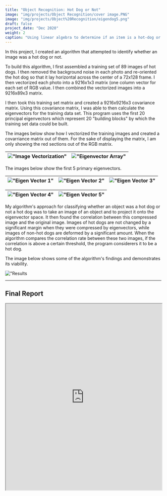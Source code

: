 ```yaml
---
title: "Object Recognition: Hot Dog or Not"
image: "img/projects/Object Recognition/cover image.PNG"
image: "img/projects/Object%20Recognition/eigendog5.png"
draft: false
project_date: "Dec 2020"
weight: 2
caption: "Using linear algebra to determine if an item is a hot-dog or not"
---
```


In this project, I created an algorithm that attempted to identify whether an image was a hot dog or not. 

To build this algorithm, I first assembled a training set of 89 images of hot dogs. I then removed the background noise in each photo and re-oriented the hot dog so that it lay horizontal across the center of a 72x128 frame. I then vectorized each photo into a 9216x1x3 matrix (one column vector for each set of RGB value. I then combined the vectorized images into a 9216x89x3 matrix. 

I then took this training set matrix and created a 9216x9216x3 covariance matrix. Using this covariance matrix, I was able to then calculate the eigenvectors for the training data set. This program uses the first 20 principal eigenvectors which represent 20 "building blocks" by which the training set data could be built.

The images below show how I vectorized the training images and created a covarriance matrix out of them. For the sake of displaying the matrix, I am only showing the red sections out of the RGB matrix.

|!["Image Vectorization"](/img/projects/Object%20Recognition/photo%20matrix.PNG)|!["Eigenvector Array"](/img/projects/Object%20Recognition/eigen%20matrix.PNG)|
|:-:|:-:|

The images below show the first 5 primary eigenvectors.

|!["Eigen Vector 1"](/img/projects/Object%20Recognition/eigendog1.png)|!["Eigen Vector 2"](/img/projects/Object%20Recognition/eigendog2.png)|!["Eigen Vector 3"](/img/projects/Object%20Recognition/eigendog3.png)|
|:-:|:-:|:-:|

|!["Eigen Vector 4"](/img/projects/Object%20Recognition/eigendog4.png)|!["Eigen Vector 5"](/img/projects/Object%20Recognition/eigendog5.png)|
|:-:|:-:|


My algorithm's approach for classifying whether an object was a hot dog or not a hot dog was to take an image of an object and to project it onto the eigenvector space. It then found the correlation between this compressed image and the original image. Images of hot dogs are not changed by a significant margin when they were compressed by eigenvectors, while images of non-hot dogs are deformed by a significant amount.
When the algorithm compares the correlation rate between these two images, if the correlation is above a certain threshold, the program considerers it to be a hot dog.

The image below shows some of the algorithm's findings and demonstrates its viability.

!["Results](/img/projects/Object%20Recognition/conclusion.PNG)

---
## Final Report
<iframe src="https://drive.google.com/file/d/1gG6pCWpDNPaFriDvA_YELosfVvA4JW9T/preview" width="100%" height="600" allow="autoplay"></iframe>